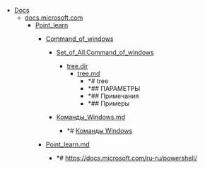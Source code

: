 - <a href = "E:\Node_projects\Node_Way\NBase\_Md\_Index\_Windows_PowerShell_LG2\Content\Docs\cat.Docs\dir.Docs.md">Docs</a>
    - <a href = "E:\Node_projects\Node_Way\NBase\_Md\_Index\_Windows_PowerShell_LG2\Content\Docs\docs.microsoft.com\cat.docs.microsoft.com\dir.docs.microsoft.com.md">docs.microsoft.com</a>
        - <a href = "E:\Node_projects\Node_Way\NBase\_Md\_Index\_Windows_PowerShell_LG2\Content\Docs\docs.microsoft.com\Point_learn\cat.Point_learn\dir.Point_learn.md">Point_learn</a>
            - <a href = "E:\Node_projects\Node_Way\NBase\_Md\_Index\_Windows_PowerShell_LG2\Content\Docs\docs.microsoft.com\Point_learn\Command_of_windows\cat.Command_of_windows\dir.Command_of_windows.md">Command_of_windows</a>
                - <a href = "E:\Node_projects\Node_Way\NBase\_Md\_Index\_Windows_PowerShell_LG2\Content\Docs\docs.microsoft.com\Point_learn\Command_of_windows\Set_of_All.Command_of_windows\cat.Set_of_All.Command_of_windows\dir.Set_of_All.Command_of_windows.md">Set_of_All.Command_of_windows</a>
                    - <a href = "E:\Node_projects\Node_Way\NBase\_Md\_Index\_Windows_PowerShell_LG2\Content\Docs\docs.microsoft.com\Point_learn\Command_of_windows\Set_of_All.Command_of_windows\tree.dir\cat.tree.dir\dir.tree.dir.md">tree.dir</a>
                        - <a href = "E:\Node_projects\Node_Way\NBase\_Md\_Index\_Windows_PowerShell_LG2\Content\Docs\docs.microsoft.com\Point_learn\Command_of_windows\Set_of_All.Command_of_windows\tree.dir\tree.md">tree.md</a>
                            - *# tree
                            - *## ПАРАМЕТРЫ
                            - *## Примечания
                            - *## Примеры
                    
                
                - <a href = "E:\Node_projects\Node_Way\NBase\_Md\_Index\_Windows_PowerShell_LG2\Content\Docs\docs.microsoft.com\Point_learn\Command_of_windows\Команды_Windows.md">Команды_Windows.md</a>
                    - *# [Команды Windows](https://docs.microsoft.com/ru-ru/windows-server/administration/windows-commands/windows-commands)
            
            - <a href = "E:\Node_projects\Node_Way\NBase\_Md\_Index\_Windows_PowerShell_LG2\Content\Docs\docs.microsoft.com\Point_learn\Point_learn.md">Point_learn.md</a>
                - *# https://docs.microsoft.com/ru-ru/powershell/
        
    
